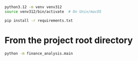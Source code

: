 
```bash
python3.12 -m venv venv312
source venv312/bin/activate  # On Unix/macOS
```

```bash
pip install -r requirements.txt
```

# From the project root directory
```bash
python -m finance_analysis.main
```
